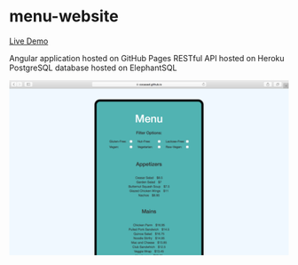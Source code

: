 # menu-website

[Live Demo](https://cocassel.github.io/menu-website/)

Angular application hosted on GitHub Pages
RESTful API hosted on Heroku
PostgreSQL database hosted on ElephantSQL

![Screenshot](menu.png)
